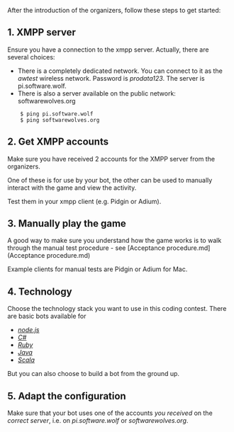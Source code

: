 After the introduction of the organizers, follow these steps to get started:

## 1. XMPP server

Ensure you have a connection to the xmpp server. Actually, there are several choices:
   * There is a completely dedicated network. You can connect to it as the *awtest* wireless network. Password is *prodata123*. The server is pi.software.wolf. 
   * There is also a server available on the public network: softwarewolves.org

```shell
    $ ping pi.software.wolf
    $ ping softwarewolves.org
```

## 2. Get XMPP accounts

  Make sure you have received 2 accounts for the XMPP server from the organizers. 
  
  One of these is for use by your bot, the other can be used to manually interact with the game and view the activity.
  
  Test them in your xmpp client (e.g. Pidgin or Adium).
   
## 3. Manually play the game   
A good way to make sure you understand how the game works is to walk through the manual test procedure - see [Acceptance procedure.md](Acceptance procedure.md)

Example clients for manual tests are Pidgin or Adium for Mac. 

## 4. Technology

Choose the technology stack you want to use in this coding contest. 
There are basic bots available for 
  * [*node.js*](https://github.com/JohanPeeters/softwarewolves-nodejs-player)
  * [*C#*](https://github.com/supernelis/softwarewolves-dotnet-player)
  * [*Ruby*](https://github.com/rwestgeest/sww)
  * [*Java*](https://github.com/supernelis/softwarewolves-java-player)
  * [*Scala*](https://github.com/JohanPeeters/basic-softwarewolves-Scala-bot.git)

  But you can also choose to build a bot from the ground up.
  
## 5. Adapt the configuration 

Make sure that your bot uses one of the accounts *you received* on the *correct server*, i.e. on *pi.software.wolf* or *softwarewolves.org*.
